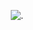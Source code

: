 <p align="center"
  
![.](https://cdn.discordapp.com/attachments/1257806596977852439/1326382619599966328/IMG_5957.gif?ex=677f3993&is=677de813&hm=c5d834c256c8a772cbcb98fe52b354661ebf5209757dca0ddbe9ecb423d5833f&)

